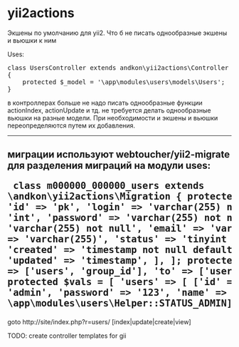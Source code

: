 yii2actions
===========

Экшены по умолчанию для yii2. Что б не писать однообразные экшены и вьюшки к ним

Uses:
<pre>
class UsersController extends andkon\yii2actions\Controller
{
    protected $_model = '\app\modules\users\models\Users';
}
</pre>
в контроллерах больше не надо писать однообразные функции actionIndex, actionUpdate и тд.
не требуется делать однообразные вьюшки на разные модели.
При необходимости и экшены и вьюшки переопределяются путем их добавления.

------------------
миграции используют webtoucher/yii2-migrate для разделения миграций на модули
uses:<pre>
class m000000_000000_users extends \andkon\yii2actions\Migration
{
    protected $tables = [
        'users' => [
            'id'       => 'pk',
            'login'    => 'varchar(255) not null',
            'group_id' => 'int',
            'password' => 'varchar(255) not null',
            'name'     => 'varchar(255) not null',
            'email'    => 'varchar(255) not null',
            'token'    => 'varchar(255)',
            'status'   => 'tinyint not null default 0',
            'created'  => 'timestamp not null default CURRENT_TIMESTAMP',
            'updated'  => 'timestamp',
        ],
    ];
    protected $foreignKeys = [
        [
            'from' => ['users', 'group_id'],
            'to'   => ['users_group', 'id'],
        ],
    ];
    protected $vals = [
        'users' => [
            ['id' => 1, 'login' => 'admin', 'password' => '123', 'name' => 'Admin', 'status' => \app\modules\users\Helper::STATUS_ADMIN],
        ],
    ];
}
</pre>
------------------

goto http://site/index.php?r=users/ [index|update|create|view]

TODO:
create controller templates for gii
